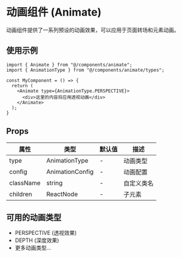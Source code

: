 # 动画组件 (Animate)

动画组件提供了一系列预设的动画效果，可以应用于页面转场和元素动画。

## 使用示例

```tsx
import { Animate } from "@/components/animate";
import { AnimationType } from "@/components/animate/types";

const MyComponent = () => {
  return (
    <Animate type={AnimationType.PERSPECTIVE}>
      <div>这里的内容将应用透视动画</div>
    </Animate>
  );
}
```

## Props

| 属性      | 类型            | 默认值 | 描述       |
| --------- | --------------- | ------ | ---------- |
| type      | AnimationType   | -      | 动画类型   |
| config    | AnimationConfig | -      | 动画配置   |
| className | string          | -      | 自定义类名 |
| children  | ReactNode       | -      | 子元素     |

## 可用的动画类型

- PERSPECTIVE (透视效果)
- DEPTH (深度效果)
- 更多动画类型...

